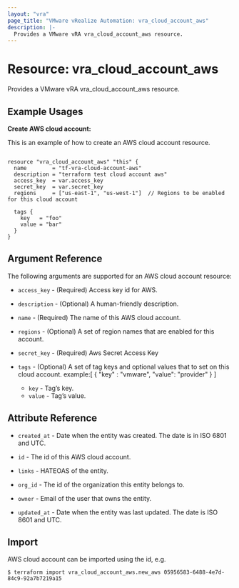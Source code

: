 ```yaml
---
layout: "vra"
page_title: "VMware vRealize Automation: vra_cloud_account_aws"
description: |-
  Provides a VMware vRA vra_cloud_account_aws resource.
---
```


# Resource: vra\_cloud\_account\_aws

Provides a VMware vRA vra_cloud_account_aws resource.

## Example Usages

**Create AWS cloud account:**

This is an example of how to create an AWS cloud account resource.

```hcl

resource "vra_cloud_account_aws" "this" {
  name        = "tf-vra-cloud-account-aws"
  description = "terraform test cloud account aws"
  access_key  = var.access_key
  secret_key  = var.secret_key
  regions     = ["us-east-1", "us-west-1"]  // Regions to be enabled for this cloud account

  tags {
    key   = "foo"
    value = "bar"
  }
}

```


## Argument Reference

The following arguments are supported for an AWS cloud account resource:

* `access_key` - (Required) Access key id for AWS.

* `description` - (Optional) A human-friendly description.

* `name` - (Required) The name of this AWS cloud account.

* `regions` - (Optional) A set of region names that are enabled for this account.

* `secret_key` - (Required) Aws Secret Access Key

* `tags` - (Optional) A set of tag keys and optional values that to set on this cloud account.
example:[ { "key" : "vmware", "value": "provider" } ]
  * `key` - Tag’s key.
  * `value` - Tag’s value.


## Attribute Reference

* `created_at` - Date when the entity was created. The date is in ISO 6801 and UTC.

* `id` - The id of this AWS cloud account.

* `links` - HATEOAS of the entity.

* `org_id` - The id of the organization this entity belongs to.

* `owner` - Email of the user that owns the entity.
  
* `updated_at` - Date when the entity was last updated. The date is ISO 8601 and UTC.


## Import

AWS cloud account can be imported using the id, e.g.

`$ terraform import vra_cloud_account_aws.new_aws 05956583-6488-4e7d-84c9-92a7b7219a15`
